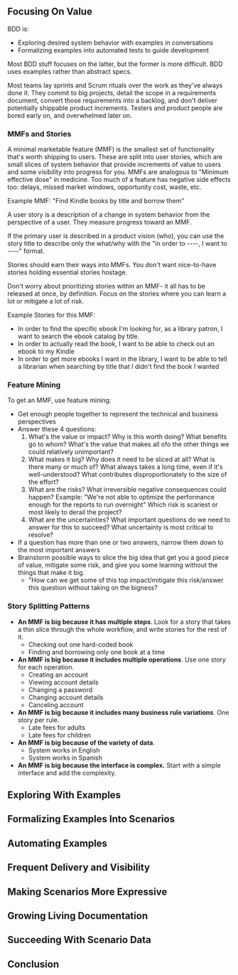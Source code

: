 ## Focusing On Value

BDD is:

* Exploring desired system behavior with examples in conversations
* Formalizing examples into automated tests to guide development

Most BDD stuff focuses on the latter, but the former is more difficult. BDD uses examples rather than abstract specs.

Most teams lay sprints and Scrum rituals over the work as they've always done it. They commit to big projects, detail the scope in a requirements document, convert those requirements into a backlog, and don't deliver potentially shippable product increments. Testers and product people are bored early on, and overwhelmed later on.

### MMFs and Stories

A minimal marketable feature (MMF) is the smallest set of functionality that's worth shipping to users. These are split into user stories, which are small slices of system behavior that provide increments of value to users and some visibility into progress for you. MMFs are analogous to "Minimum effective dose" in medicine. Too much of a feature has negative side effects too: delays, missed market windows, opportunity cost, waste, etc.

Example MMF: "Find Kindle books by title and borrow them"

A user story is a description of a change in system behavior from the perspective of a user. They measure progress toward an MMF.

If the primary user is described in a product vision (who), you can use the story title to describe only the what/why with the "in order to ----, I want to ----" format.

Stories should earn their ways into MMFs. You don't want nice-to-have stories holding essential stories hostage.

Don't worry about prioritizing stories within an MMF- it all has to be released at once, by definition. Focus on the stories where you can learn a lot or mitigate a lot of risk.

Example Stories for this MMF:

* In order to find the specific ebook I'm looking for, as a library patron, I want to search the ebook catalog by title.
* In order to actually read the book, I want to be able to check out an ebook to my Kindle
* In order to get more ebooks I want in the library, I want to be able to tell a librarian when searching by title that I didn't find the book I wanted

### Feature Mining

To get an MMF, use feature mining:

* Get enough people together to represent the technical and business perspectives
* Answer these 4 questions:
  1. What's the value or impact? Why is this worth doing? What benefits go to whom? What's the value that makes all ofo the other things we could relatively unimportant?
  2. What makes it big? Why does it need to be sliced at all? What is there many or much of? What always takes a long time, even if it's well-understood? What contributes disproportionately to the size of the effort?
  3. What are the risks? What irreversible negative consequences could happen? Example: "We're not able to optimize the performance enough for the reports to run overnight" Which risk is scariest or most likely to derail the project?
  4. What are the uncertainties? What important questions do we need to answer for this to succeed? What uncertainty is most critical to resolve?
* If a question has more than one or two answers, narrow them down to the most important answers
* Brainstorm possible ways to slice the big idea that get you a good piece of value, mitigate some risk, and give you some learning without the things that make it big.
  * "How can we get some of this top impact/mitigate this risk/answer this question without taking on the bigness?

### Story Splitting Patterns

* **An MMF is big because it has multiple steps**. Look for a story that takes a thin slice through the whole workflow, and write stories for the rest of it.
  * Checking out one hard-coded book
  * Finding and borrowing only one book at a time
* **An MMF is big because it includes multiple operations**. Use one story for each operation.
  * Creating an account
  * Viewing account details
  * Changing a password
  * Changing account details
  * Canceling account
* **An MMF is big because it includes many business rule variations**. One story per rule.
  * Late fees for adults
  * Late fees for children
* **An MMF is big because of the variety of data**.
  * System works in English
  * System works in Spanish
* **An MMF is big because the interface is complex.** Start with a simple interface and add the complexity.

## Exploring With Examples

## Formalizing Examples Into Scenarios

## Automating Examples

## Frequent Delivery and Visibility

## Making Scenarios More Expressive

## Growing Living Documentation

## Succeeding With Scenario Data

## Conclusion

